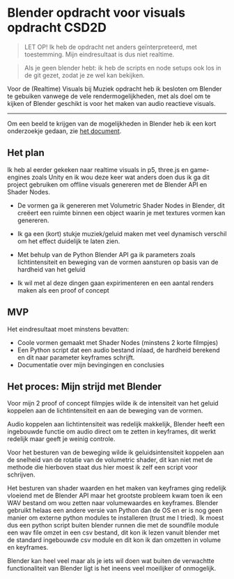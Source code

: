 # Blender opdracht voor visuals opdracht CSD2D

> LET OP! Ik heb de opdracht net anders geïnterpreteerd, met toestemming. Mijn eindresultaat is dus niet realtime.

> Als je geen blender hebt: ik heb de scripts en node setups ook los in de git gezet, zodat je ze wel kan bekijken.

Voor de (Realtime) Visuals bij Muziek opdracht heb ik besloten om Blender te gebuiken vanwege de vele rendermogelijkheden, met als doel om te kijken of Blender geschikt is voor het maken van audio reactieve visuals.

---

Om een beeld te krijgen van de mogelijkheden in Blender heb ik een kort onderzoekje gedaan, zie [het document](BlenderMogelijkhedenOnderzoekje.pdf).

## Het plan

Ik heb al eerder gekeken naar realtime visuals in p5, three.js en game-engines zoals Unity en ik wou deze keer wat anders doen dus ik ga dit project gebruiken om offline visuals genereren met de Blender API en Shader Nodes.

* De vormen ga ik genereren met Volumetric Shader Nodes in Blender, dit creëert een ruimte binnen een object waarin je met textures vormen kan genereren.

* Ik ga een (kort) stukje muziek/geluid maken met veel dynamisch verschil om het effect duidelijk te laten zien.

* Met behulp van de Python Blender API ga ik parameters zoals lichtintensiteit en beweging van de vormen aansturen op basis van de hardheid van het geluid

* Ik wil met al deze dingen gaan expirimenteren en een aantal renders maken als een proof of concept

## MVP

Het eindresultaat moet minstens bevatten:
* Coole vormen gemaakt met Shader Nodes (minstens 2 korte filmpjes)
* Een Python script dat een audio bestand inlaad, de hardheid berekend en dit naar parameter keyframes schrijft.
* Documentatie over mijn bevingingen en conclusies


## Het proces: Mijn strijd met Blender

Voor mijn 2 proof of concept filmpjes wilde ik de intensiteit van het geluid koppelen aan de lichtintensiteit en aan de beweging van de vormen.

Audio koppelen aan lichtintensiteit was redelijk makkelijk, Blender heeft een ingebouwde functie om audio direct om te zetten in keyframes, dit werkt redelijk maar geeft je weinig controle.

Voor het besturen van de beweging wilde ik geluidsintensiteit koppelen aan de snelheid van de rotatie van de volumetric shader, dit kan niet met de methode die hierboven staat dus hier moest ik zelf een script voor schrijven.

Het besturen van shader waarden en het maken van keyframes ging redelijk vloeiend met de Blender API maar het grootste probleem kwam toen ik een WAV bestand om wou zetten naar volumewaardes en keyframes. Blender gebruikt helaas een andere versie van Python dan de OS en er is nog geen manier om externe python modules te installeren (trust me I tried). Ik moest dus een python script buiten blender runnen die met de soundfile module een wav file omzet in een csv bestand, dit kon ik lezen vanuit blender met de standard ingebouwde csv module en dit kon ik dan omzetten in volume en keyframes.

Blender kan heel veel maar als je iets wil doen wat buiten de verwachtte functionaliteit van Blender ligt is het ineens veel moeilijker of onmogelijk.